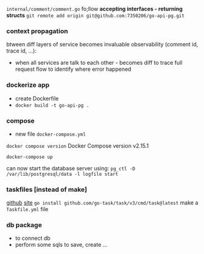 `internal/comment/comment.go` fo;llow
**accepting interfaces - returning structs**
`git remote add origin git@github.com:7350206/go-api-pg.git`

### context propagation
btween diff layers of service becomes invaluable
observability (comment id, trace id, ...): 
- when all services are talk to each other - becomes diff to trace full request flow to identify where error happened

### dockerize app
- create Dockerfile
- `docker build -t go-api-pg .`

### compose
- new file `docker-compose.yml`

`docker compose version`
Docker Compose version v2.15.1

`docker-compose up`

can now start the database server using:
`pg_ctl -D /var/lib/postgresql/data -l logfile start`


### taskfiles [instead of make]
[github](https://github.com/go-task/task/blob/master/Taskfile.yml)
[site](https://taskfile.dev/)
`go install github.com/go-task/task/v3/cmd/task@latest`
make a  `Taskfile.yml` file

### db package
- to connect db
- perform some sqls to save, create ...

